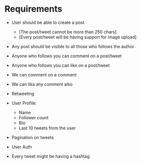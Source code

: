 # Requirements

- User should be able to create a post
    - [The post/tweet cannot be more than 250 chars]
    - [Every post/tweet will be having support for image upload]

- Any post should be visible to all those who follows the author
- Anyone who follows you can comment on a post/tweet
- Anyone who follows you can like on a post/tweet   
- We can comment on a comment
- We can lika any comment also
- Retweeting

- User Profile:
    - Name
    - Follower count
    - Bio
    - Last 10 tweets from the user

- Pagination on tweets
- User Auth

- Every tweet might be having a hashtag